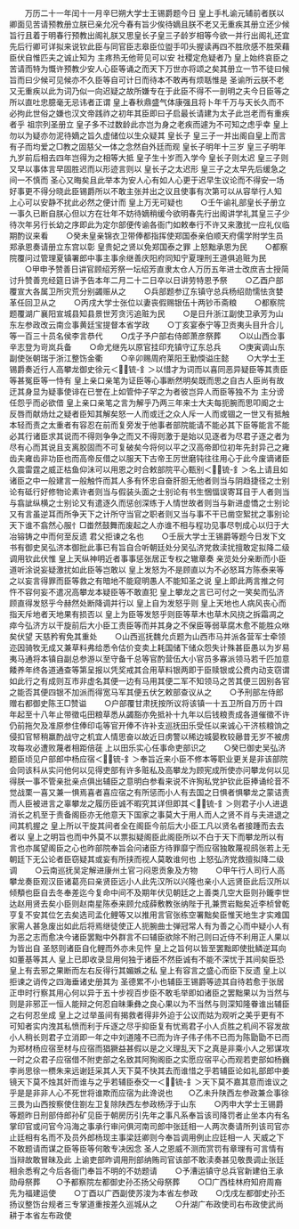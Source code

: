 <!-- { "loadSidebar": true } -->
　　万历二十一年闰十一月辛巳朔大学士王锡爵题今日  皇上手札谕元辅前者朕以卿面见苦请预教册立朕已亲允况今春有旨少俟待嫡且朕不老又无重疾其册立还少候旨行且着于明春行预教出阁礼朕又思皇长子皇三子龄岁相等今欲一并行出阁礼还宜先后行卿可详拟来说钦此臣与同官臣志皋臣位盥手叩头握读再四不胜欣感不胜荣藉臣伏自惟匹夫之诚止知为  主疼热无他苛见可以安  社稷定危疑者乃  皇上始终哀臣之苦请而特为慨许预教少安人心臣等诵之而天下万世亦将颂之矣其册立一节不徒曰候旨而曰少候可见候亦不久臣等自可计日而待本不敢再有烦聒惟是  圣谕所云朕不老又无重疾以此为词乃似一向迟疑之故所嫌专在于此臣不得不一剖明之夫今日臣等之所以直吐忠臆毫无忌讳者正谓  皇上春秋鼎盛气体康强且将卜年千万与天长久而不必拘此世俗之嫌也汉文帝践祚之初年其臣即曰子启最长请建为太子此岂老而有重疾者乎  祖宗列圣册立  皇子多不过数龄此亦岂为身之老疾而遽为不可知之虑乎幸  皇上勿以为疑亦勿泥待嫡之旨久虚储位以生众疑其  皇长子  皇三子一并出阁自皇上而言有子而均爱之□教之固慈父一体之念然自外廷而观  皇长子明年十三岁  皇三子明年九岁前后相去四年岂得为之相等大抵  皇子生十岁而入学今  皇长子则太迟  皇三子则又早以事体言早固胜迟而以形迹言则以  皇长子之太迟形  皇三子之太早先后缓急之间一不慎而  圣心又晦矣且此举本为安人心有如人心更于迟早生议论而不得安一场好事更不得分晓此臣锡爵所以不敢主张并出之议且使事有次第可以从容举行人知  上心可以安静不扰此必然之便计而  皇上万无可疑也
　　○壬午谕礼部皇长子册立一事久已断自朕心但以方在壮年不妨待嫡稍缓今欲明春先行出阁讲学礼其皇三子少待次年另行长幼之序即此为定尔部便传谕各衙门如敕奉行不许又来激扰一应礼仪临期酌议来看
　　○癸未皇亲锦衣卫带俸都指挥使郑国泰亲伯顺天府儒学附学生员郑承恩奏请册立东宫以彰  皇贵妃之贤以免郑国泰之罪  上怒黜承恩为民
　　○都察院覆问过管理夏镇署郎中事主事余继善庆阳府同知宁夏理刑王道俱追赃为民
　　○甲申予赞善日讲官顾绍芳祭一坛绍芳直隶太仓人万历五年进士改庶吉士授简讨升赞善充经筵日讲予告本年二月二十二日卒以日讲劳特恩予祭
　　○乙酉户部覆宣大各属卫所灾荒分别蠲赈从之
　　○兵部题参辽东镇守总兵杨绍勋懦怯贪婪革任回卫从之
　　○丙戌大学士张位以妻丧假赐银伍十两钞币斋粮
　　○都察院题覆湖广襄阳宣城县知县景世芳贪污追赃为民
　　○是日升浙江副使卫承芳为山东左参政改云南佥事黄廷宝提督本省学政
　　○丁亥宴泰宁等卫贡夷头目升合儿等一百三十员名侯李言恭代
　　○戊子予户部右侍郎萧彦祭葬
　　○以山西佥事辛志登为岢岚兵备
　　○命尤继先以原官挂印充镇守辽东总兵
　　○庚寅调山东副使张朝瑞于浙江整饬金衢
　　○辛卯赐周府莱阳王勤愞谥庄懿
　　○大学士王锡爵奏近行人高攀龙御史徐元＜锍-釒＞以惜才为词而以喜同恶异疑臣等其责臣等甚冤臣等一恃有  皇上亲口亲笔为证臣等心事断然明矣既而思之自古人臣尚有故迂其身显为疑事使诽在已誉在上如管仲子罕之为者彼岂异人而臣等独不为  主分谤任怨乎而必欲借  皇上亲口亲笔之言为解乎乃两三年来士大夫每扼腕而思叩阍之士反唇而献炀灶之疑者臣知其解矣怒一人而或迁之众人斥一人而或锢之一世又有抵触本轻而责之太重者有容忍在前而复旁发于他事者部院能请不能必其下臣等能言不能必其行诸臣求其说而不得则争争之而又不得则激于是始以见逐者为尽君子逐之者为尽有心而其说且支离胶固而不可复破矣今将何以平之汉高帝即位初年先封异己之雍齿夫雍齿非功臣也而高帝反借之以服天下古帝王厉世磨钝往往用心于此今废谪诸臣久震雷霆之威正枯鱼仰沬可以用恩之时合敕部院平心甄别＜锍-釒＞名上请且如诸臣之中一般建言一般触忤而其人多有怀忠自奋肝胆无他者则当与阴趋捷径之士别论有砥行好修物论素许者则当与假装头面之士别论有书生悃愊误寄耳目于人者则当与翕訿纵横之士别论又有遣逐久而惩创深练于人情世故者则当与新进虚憍之士别论又有言虽逆耳而所争天下之计所守当官之职者则又当与事不干已凿空絮扰之事别论天下谁不翕然心服忄□畨然鼓舞而废起之人亦谁不相与程功见事尽刳成心以归于大冶镕铸之中而何至反遗  君父拒谏之名也
　　○壬辰大学士王锡爵等题今日发下文书有御史吴弘济本御批此事已有旨自合听朝廷处分吴弘济党救渎扰擅敢定拟降二级调用钦此伏惟  皇上天纵神明近者事事惩张居正专权之辙章奏  亲览处分亲断而小臣道听涂说妄疑激扰如此臣等岂敢以  皇上发怒为不是顾直以为不必怒耳方陈泰来等之以妄言得罪而臣等救之有暗地不能窥明愚人不能知圣之说  皇上即此两言推之何忤不容何妄不遣况高攀龙本疑臣等不敢直犯  皇上攀龙之言已可付之一笑矣而弘济顾直得发怒乎今赫然处断降调并行以  皇上自为发怒乎则  皇上天地也人病风丧心而指天斥地者天地果有损否以  皇上为臣等发怒乎则臣等草木也草木风挠之拆霜凋之瘁今弘济方以干旋前后大小臣工责臣等而并其身之不保臣等弱草腐木愈不能胜众咻矣伏望  天慈矜宥免其重处
　　○山西巡抚魏允贞题为山西市马并派各营军士牵领迩因骑牧无成又兼草料弗给悉令估价变卖上耗国储下储众怨失计殊甚臣愚以为岁易夷马通将本镇自副总参游以至守备千总等官酌营伍大小官员多寡派领马若千匹加意餧养年终各道通查等第呈报以凭奖戒其合用草料银两即于臣赎银或公费内动支窃谓如此行之有成则互市非虚名其便一边有马用其便二军不知领马之苦其便三因别各官之能否其便四银不加派而得宽马军其便五伏乞敕部查议从之
　　○予刑部左侍郎赠右都御史陈王□赞谥
　　○户部覆甘肃抚按所议将该镇一十五卫所自万历十四年起至十八年止带徵屯田粮草悉从蠲豁亦免抵补十九年以后钱粮责成各道催徵不许仍前拖欠及准原参住俸印屯等官开俸不许补支巡抚田乐受任以来诚心干济核粮饷之侵扣官帑稍羸酌战守之机宜人情思奋以故近日虏警以稀边城晏敉较曏昔无岁不被虏攻每攻必遭败蔑者相距倍蓗  上以田乐实心任事命吏部识之
　　○癸巳御史吴弘济题臣顷见户部郎中杨应宿＜锍-釒＞奉旨近来小臣不修本等职业更关是非该部院会同该科从实问他何以见得吏部有许多赃私及高攀龙为顾宪成所使亦问攀龙何以见得朕一事不管亲批亲点俱出辅臣之意明白参看来说不许狥私党护钦此臣捧诵纶音不觉战栗一喜又兼一惧焉喜者喜应宿之有所惩而小人有去国之日惧者惧攀龙之蒙诘责而人臣被进言之辜攀龙之履历臣诚不暇究其详但即其＜锍-釒＞则君子小人进退消长之机至于责备阁臣亦无他意天下国家之事莫大于用人而人之贤不肖与夫进退之间其机握之  皇上所以干旋其间者全在阁臣今前后大小臣工凡以贤名者接踵而去去者以  皇上之明旨也而中外莫不以票拟疑阁臣此阁臣所以不白于天下而攀龙所以有言也亦属望阁臣之心也昨部院奉旨会问诸臣方待罪靡宁而应宿独敢蔑视鸱张若上无朝廷下无公论者臣窃疑其或妄有所挟而视人莫敢谁何也  上怒弘济党救擅拟降二级调
　　○云南巡抚吴定解进康州土官刁闷恩贡象及方物
　　○甲午行人司行人高攀龙奏臣观汉臣诸葛亮曰亲贤臣远小人此先汉所以兴隆也亲小人远贤臣此后汉所以倾頺也臣自去冬奉差迄今复命中间不及期年伏见朝廷之上善类几空大臣则孙鑨李世达赵用贤去矣小臣则赵南星陈泰来顾允成薛敷教张纳陛于孔兼贾岩黜矣近李桢曾乾亨复不安其位乞去矣选司孟化鲤等又以推用言官张栋空署黜矣臣惟天地生才实难国家需人甚急废出如此后将焉继徒使正人扼腕曲士弹冠常人有为善之心而中疑小人有为恶之志而愈决今诸臣罢黜中外群言不曰辅臣欲除不附己则曰近侍不利用正人果以为皆出自  圣怒则诸臣自化鲤而外亦未见忤  皇上之旨何以皆至罢黜即使批鳞逆耳向如董基等其人  皇上已即收录显用何独于诸臣不然臣诚有不能不深忧于其间矣臣恐  皇上有去邪之果断而左右反得行其媚嫉之私  皇上有容言之盛心而臣下反遗  皇上以拒谏之诮传之四海垂诸史册其为  圣德累不小也辅臣王锡爵等迹其自待若愈于张居正申时行察其用心何以异于五十步视百步臣不敢毛举即如诸臣之罢黜果以为当然与则是非邪正一恒人能辩之何忍自昧秉彝之良心果以为不当然与则深知隆眷谁出辅臣之右何忍坐成  皇上之过举虽间有揭救者得非外迫于公议而姑为观听之美乎更有不可知者实内洩其私愤而利于斥逐之尽乎抑臣复有忧焉君子小人贞胜之机间不容发故小人稍长则君子立消即一年之中刘道隆不已而为许子伟子伟不已而为陈勖勖不已而为郑材杨应宿至材与应宿而猖獗益甚假以是之义理乱天下之真是非乘小人之邪谋攻一时之众君子应宿借不附吏部之名致其阿狥阁臣之实愿应宿平心而观若吏部如杨巍李尚思徐一槚朱来远谢廷采其人天下莫不快其去而谁惜之乎若辅臣论如礼部郎中姜镜天下莫不烛其奸而谁与之乎若辅臣泰交一＜锍-釒＞天下莫不嘉其意而谁议之乎是是非非人心不死世将谁欺而应宿为此谗说也　　○乙未升陕西左参政兼佥事徐三畏为山西按察使住劄左卫复除陕西左参政杨浮于山东
　　○丙申大学士王锡爵等题昨日刑部侍郎孙矿见臣于朝房历引先年之事凡系奉旨该司降罚者止坐本内有名掌印官或问官今冯海之事承行审问俱河南司郎中张廷相一人两次奏请所列该司官亦止廷相有名而不及员外郎杨现主事梁廷卿则今奉旨调用例止应廷相一人  天威之下不敢题请而谋之臣等臣等何敢专决因念  圣人之恩威不测而赏罚有章理有可言情有当辩故敢冒昧及此  上谕吏部昨调用刑部纳贿司官该部不敢渎奏甚见敬畏调止张廷相余悉宥之今后各衙门奉旨不明的不妨题请
　　○予漕运镇守总兵官新建伯王承勋母祭葬　　○予都察院左都御史孙丕扬父母祭葬
　　○□广西桂林府知府周裔先为福建运使
　　○丁酉以广西副使苏浚为本省左参政
　　○戊戌左都御史孙丕扬议整饬台规者三专掌道重按差久巡城从之
　　○升湖广布政使司右布政使武尚耕于本省左布政使
